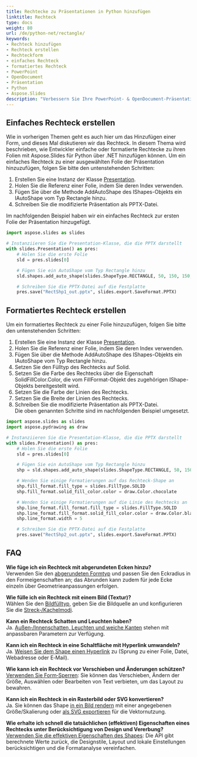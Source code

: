 ```yaml
---
title: Rechtecke zu Präsentationen in Python hinzufügen
linktitle: Rechteck
type: docs
weight: 80
url: /de/python-net/rectangle/
keywords:
- Rechteck hinzufügen
- Rechteck erstellen
- Rechteckform
- einfaches Rechteck
- formatiertes Rechteck
- PowerPoint
- OpenDocument
- Präsentation
- Python
- Aspose.Slides
description: "Verbessern Sie Ihre PowerPoint- & OpenDocument-Präsentationen, indem Sie Rechtecke mit Aspose.Slides für Python über .NET hinzufügen – gestalten und ändern Sie Formen ganz einfach programmgesteuert."
---
```


## **Einfaches Rechteck erstellen**
Wie in vorherigen Themen geht es auch hier um das Hinzufügen einer Form, und dieses Mal diskutieren wir das Rechteck. In diesem Thema wird beschrieben, wie Entwickler einfache oder formatierte Rechtecke zu ihren Folien mit Aspose.Slides für Python über .NET hinzufügen können. Um ein einfaches Rechteck zu einer ausgewählten Folie der Präsentation hinzuzufügen, folgen Sie bitte den untenstehenden Schritten:

1. Erstellen Sie eine Instanz der Klasse [Presentation](https://reference.aspose.com/slides/python-net/aspose.slides/presentation/).
2. Holen Sie die Referenz einer Folie, indem Sie deren Index verwenden.
3. Fügen Sie über die Methode AddAutoShape des IShapes-Objekts ein IAutoShape vom Typ Rectangle hinzu.
4. Schreiben Sie die modifizierte Präsentation als PPTX-Datei.

Im nachfolgenden Beispiel haben wir ein einfaches Rechteck zur ersten Folie der Präsentation hinzugefügt.

```py
import aspose.slides as slides

# Instanziieren Sie die Presentation-Klasse, die die PPTX darstellt
with slides.Presentation() as pres:
    # Holen Sie die erste Folie
    sld = pres.slides[0]

    # Fügen Sie ein AutoShape vom Typ Rectangle hinzu
    sld.shapes.add_auto_shape(slides.ShapeType.RECTANGLE, 50, 150, 150, 50)

    # Schreiben Sie die PPTX-Datei auf die Festplatte
    pres.save("RectShp1_out.pptx", slides.export.SaveFormat.PPTX)
```

## **Formatiertes Rechteck erstellen**
Um ein formatiertes Rechteck zu einer Folie hinzuzufügen, folgen Sie bitte den untenstehenden Schritten:

1. Erstellen Sie eine Instanz der Klasse [Presentation](https://reference.aspose.com/slides/python-net/aspose.slides/presentation/).
2. Holen Sie die Referenz einer Folie, indem Sie deren Index verwenden.
3. Fügen Sie über die Methode AddAutoShape des IShapes-Objekts ein IAutoShape vom Typ Rectangle hinzu.
4. Setzen Sie den Fülltyp des Rechtecks auf Solid.
5. Setzen Sie die Farbe des Rechtecks über die Eigenschaft SolidFillColor.Color, die vom FillFormat-Objekt des zugehörigen IShape-Objekts bereitgestellt wird.
6. Setzen Sie die Farbe der Linien des Rechtecks.
7. Setzen Sie die Breite der Linien des Rechtecks.
8. Schreiben Sie die modifizierte Präsentation als PPTX-Datei.  
   Die oben genannten Schritte sind im nachfolgenden Beispiel umgesetzt.

```py
import aspose.slides as slides
import aspose.pydrawing as draw

# Instanziieren Sie die Presentation-Klasse, die die PPTX darstellt
with slides.Presentation() as pres:
    # Holen Sie die erste Folie
    sld = pres.slides[0]

    # Fügen Sie ein AutoShape vom Typ Rectangle hinzu
    shp = sld.shapes.add_auto_shape(slides.ShapeType.RECTANGLE, 50, 150, 150, 50)

    # Wenden Sie einige Formatierungen auf das Rechteck-Shape an
    shp.fill_format.fill_type = slides.FillType.SOLID
    shp.fill_format.solid_fill_color.color = draw.Color.chocolate

    # Wenden Sie einige Formatierungen auf die Linie des Rechtecks an
    shp.line_format.fill_format.fill_type = slides.FillType.SOLID
    shp.line_format.fill_format.solid_fill_color.color = draw.Color.black
    shp.line_format.width = 5

    # Schreiben Sie die PPTX-Datei auf die Festplatte
    pres.save("RectShp2_out.pptx", slides.export.SaveFormat.PPTX)
```

## **FAQ**

**Wie füge ich ein Rechteck mit abgerundeten Ecken hinzu?**  
Verwenden Sie den [abgerundeten Formtyp](https://reference.aspose.com/slides/python-net/aspose.slides/shapetype/) und passen Sie den Eckradius in den Formeigenschaften an; das Abrunden kann zudem für jede Ecke einzeln über Geometrieanpassungen erfolgen.

**Wie fülle ich ein Rechteck mit einem Bild (Textur)?**  
Wählen Sie den [Bildfülltyp](https://reference.aspose.com/slides/python-net/aspose.slides/filltype/), geben Sie die Bildquelle an und konfigurieren Sie die [Streck‑/Kachelmodi](https://reference.aspose.com/slides/python-net/aspose.slides/picturefillmode/).

**Kann ein Rechteck Schatten und Leuchten haben?**  
Ja. [Außen‑/Innenschatten, Leuchten und weiche Kanten](/slides/de/python-net/shape-effect/) stehen mit anpassbaren Parametern zur Verfügung.

**Kann ich ein Rechteck in eine Schaltfläche mit Hyperlink umwandeln?**  
Ja. [Weisen Sie dem Shape einen Hyperlink](/slides/de/python-net/manage-hyperlinks/) zu (Sprung zu einer Folie, Datei, Webadresse oder E‑Mail).

**Wie kann ich ein Rechteck vor Verschieben und Änderungen schützen?**  
[Verwenden Sie Form‑Sperren](/slides/de/python-net/applying-protection-to-presentation/): Sie können das Verschieben, Ändern der Größe, Auswählen oder Bearbeiten von Text verbieten, um das Layout zu bewahren.

**Kann ich ein Rechteck in ein Rasterbild oder SVG konvertieren?**  
Ja. Sie können das Shape [in ein Bild rendern](http://reference.aspose.com/slides/python-net/aspose.slides/shape/get_image/) mit einer angegebenen Größe/Skalierung oder [als SVG exportieren](https://reference.aspose.com/slides/python-net/aspose.slides/shape/write_as_svg/) für die Vektornutzung.

**Wie erhalte ich schnell die tatsächlichen (effektiven) Eigenschaften eines Rechtecks unter Berücksichtigung von Design und Vererbung?**  
[Verwenden Sie die effektiven Eigenschaften des Shapes](/slides/de/python-net/shape-effective-properties/): Die API gibt berechnete Werte zurück, die Designstile, Layout und lokale Einstellungen berücksichtigen und die Formatanalyse vereinfachen.